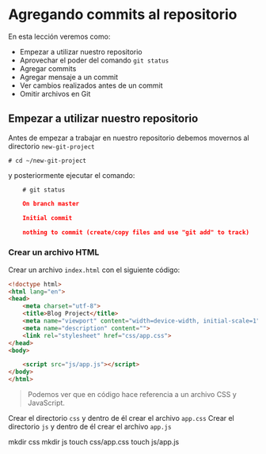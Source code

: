 # Agregando commits al repositorio

En esta lección veremos como:

 - Empezar a utilizar nuestro repositorio
 - Aprovechar el poder del comando `git status`
 - Agregar commits
 - Agregar mensaje a un commit
 - Ver cambios realizados antes de un commit
 - Omitir archivos en Git

## Empezar a utilizar nuestro repositorio

Antes de empezar a trabajar en nuestro repositorio debemos movernos al directorio `new-git-project` 

    # cd ~/new-git-project
    
y posteriormente ejecutar el comando:
```
    # git status
```

```json
    On branch master

    Initial commit

    nothing to commit (create/copy files and use "git add" to track)
```

### Crear un archivo HTML

Crear un archivo `index.html` con el siguiente código:

```html
<!doctype html>
<html lang="en">
<head>
    <meta charset="utf-8">
    <title>Blog Project</title>
    <meta name="viewport" content="width=device-width, initial-scale=1">
    <meta name="description" content="">
    <link rel="stylesheet" href="css/app.css">
</head>
<body>

    <script src="js/app.js"></script>
</body>
</html>
```

> Podemos ver que en código hace referencia a un archivo CSS  y JavaScript.

Crear el directorio `css` y dentro de él crear el archivo `app.css`
Crear el directorio `js` y dentro de él crear el archivo `app.js`

mkdir css
mkdir js
touch css/app.css
touch js/app.js





<!--stackedit_data:
eyJoaXN0b3J5IjpbNzMwNjg1NzUxLDE3MTgyMzcyODEsMTMyNT
c0NjM3NCwxNTYyNDM1Mjc5LDE3NTAyMDk1NDYsNDIxMDQzNjYs
MjA0MDIyODk2OSwtMTc1ODk4NDcyNCwxMzI2OTQ2NzY3LDE4MT
UxMjE3ODAsNDE2MzU4MDYzXX0=
-->